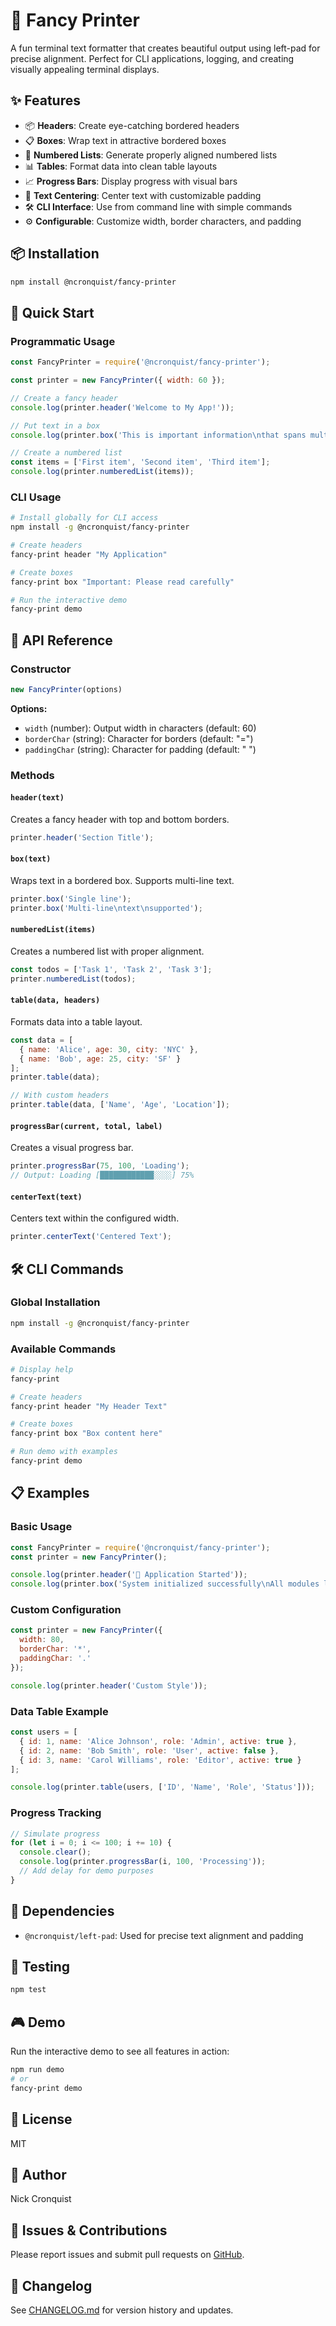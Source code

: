 # 🎨 Fancy Printer

A fun terminal text formatter that creates beautiful output using left-pad for precise alignment. Perfect for CLI applications, logging, and creating visually appealing terminal displays.

## ✨ Features

- 📦 **Headers**: Create eye-catching bordered headers
- 📋 **Boxes**: Wrap text in attractive bordered boxes
- 🔢 **Numbered Lists**: Generate properly aligned numbered lists
- 📊 **Tables**: Format data into clean table layouts
- 📈 **Progress Bars**: Display progress with visual bars
- 🎯 **Text Centering**: Center text with customizable padding
- 🛠️ **CLI Interface**: Use from command line with simple commands
- ⚙️ **Configurable**: Customize width, border characters, and padding

## 📦 Installation

```bash
npm install @ncronquist/fancy-printer
```

## 🚀 Quick Start

### Programmatic Usage

```javascript
const FancyPrinter = require('@ncronquist/fancy-printer');

const printer = new FancyPrinter({ width: 60 });

// Create a fancy header
console.log(printer.header('Welcome to My App!'));

// Put text in a box
console.log(printer.box('This is important information\nthat spans multiple lines'));

// Create a numbered list
const items = ['First item', 'Second item', 'Third item'];
console.log(printer.numberedList(items));
```

### CLI Usage

```bash
# Install globally for CLI access
npm install -g @ncronquist/fancy-printer

# Create headers
fancy-print header "My Application"

# Create boxes
fancy-print box "Important: Please read carefully"

# Run the interactive demo
fancy-print demo
```

## 📖 API Reference

### Constructor

```javascript
new FancyPrinter(options)
```

**Options:**
- `width` (number): Output width in characters (default: 60)
- `borderChar` (string): Character for borders (default: "=")
- `paddingChar` (string): Character for padding (default: " ")

### Methods

#### `header(text)`

Creates a fancy header with top and bottom borders.

```javascript
printer.header('Section Title');
```

#### `box(text)`

Wraps text in a bordered box. Supports multi-line text.

```javascript
printer.box('Single line');
printer.box('Multi-line\ntext\nsupported');
```

#### `numberedList(items)`

Creates a numbered list with proper alignment.

```javascript
const todos = ['Task 1', 'Task 2', 'Task 3'];
printer.numberedList(todos);
```

#### `table(data, headers)`

Formats data into a table layout.

```javascript
const data = [
  { name: 'Alice', age: 30, city: 'NYC' },
  { name: 'Bob', age: 25, city: 'SF' }
];
printer.table(data);

// With custom headers
printer.table(data, ['Name', 'Age', 'Location']);
```

#### `progressBar(current, total, label)`

Creates a visual progress bar.

```javascript
printer.progressBar(75, 100, 'Loading');
// Output: Loading [████████████░░░░] 75%
```

#### `centerText(text)`

Centers text within the configured width.

```javascript
printer.centerText('Centered Text');
```

## 🛠️ CLI Commands

### Global Installation

```bash
npm install -g @ncronquist/fancy-printer
```

### Available Commands

```bash
# Display help
fancy-print

# Create headers
fancy-print header "My Header Text"

# Create boxes
fancy-print box "Box content here"

# Run demo with examples
fancy-print demo
```

## 📋 Examples

### Basic Usage

```javascript
const FancyPrinter = require('@ncronquist/fancy-printer');
const printer = new FancyPrinter();

console.log(printer.header('🚀 Application Started'));
console.log(printer.box('System initialized successfully\nAll modules loaded'));
```

### Custom Configuration

```javascript
const printer = new FancyPrinter({
  width: 80,
  borderChar: '*',
  paddingChar: '.'
});

console.log(printer.header('Custom Style'));
```

### Data Table Example

```javascript
const users = [
  { id: 1, name: 'Alice Johnson', role: 'Admin', active: true },
  { id: 2, name: 'Bob Smith', role: 'User', active: false },
  { id: 3, name: 'Carol Williams', role: 'Editor', active: true }
];

console.log(printer.table(users, ['ID', 'Name', 'Role', 'Status']));
```

### Progress Tracking

```javascript
// Simulate progress
for (let i = 0; i <= 100; i += 10) {
  console.clear();
  console.log(printer.progressBar(i, 100, 'Processing'));
  // Add delay for demo purposes
}
```

## 🔗 Dependencies

- `@ncronquist/left-pad`: Used for precise text alignment and padding

## 🧪 Testing

```bash
npm test
```

## 🎮 Demo

Run the interactive demo to see all features in action:

```bash
npm run demo
# or
fancy-print demo
```

## 📄 License

MIT

## 👤 Author

Nick Cronquist

## 🐛 Issues & Contributions

Please report issues and submit pull requests on [GitHub](https://github.com/ncronquist/mono-package-publish).

## 📝 Changelog

See [CHANGELOG.md](./CHANGELOG.md) for version history and updates.